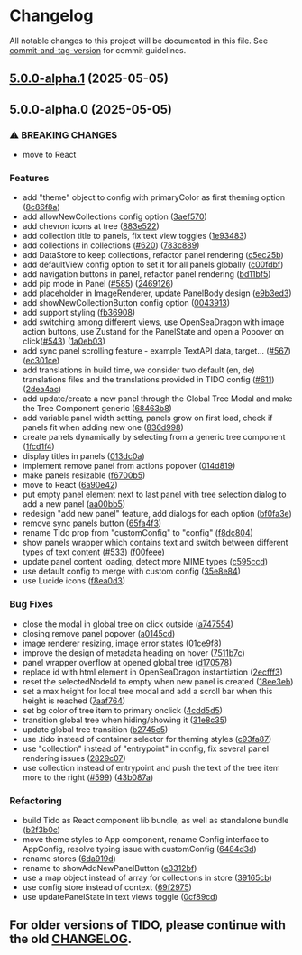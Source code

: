 # Changelog

All notable changes to this project will be documented in this file. See [commit-and-tag-version](https://github.com/absolute-version/commit-and-tag-version) for commit guidelines.

## [5.0.0-alpha.1](https://github.com/subugoe/tido/compare/v5.0.0-alpha.0...v5.0.0-alpha.1) (2025-05-05)

## 5.0.0-alpha.0 (2025-05-05)


### ⚠ BREAKING CHANGES

* move to React

### Features

* add "theme" object to config with primaryColor as first theming option ([8c86f8a](https://github.com/subugoe/tido/commit/8c86f8a74c7b96116db997231bf3877f2c3db000))
* add allowNewCollections config option ([3aef570](https://github.com/subugoe/tido/commit/3aef57090f266c3f0b85e72eb7c646dcb5df9518))
* add chevron icons at tree ([883e522](https://github.com/subugoe/tido/commit/883e5223755242355a4d042edc0dda09c4987119))
* add collection title to panels, fix text view toggles ([1e93483](https://github.com/subugoe/tido/commit/1e93483d75bb5d3dd222460f3290ff8a63e450fa))
* add collections in collections ([#620](https://github.com/subugoe/tido/issues/620)) ([783c889](https://github.com/subugoe/tido/commit/783c889235f71c4edc08b980842997736179067b))
* add DataStore to keep collections, refactor panel rendering ([c5ec25b](https://github.com/subugoe/tido/commit/c5ec25b23e5fb6000140d6b8878c3e4c24778d05))
* add defaultView config option to set it for all panels globally ([c00fdbf](https://github.com/subugoe/tido/commit/c00fdbf4d49c614079da6ce166c845aa46748f4e))
* add navigation buttons in panel, refactor panel rendering ([bd11bf5](https://github.com/subugoe/tido/commit/bd11bf5cbddd26e63636cdfc9cf1e28eeb49f931))
* add pip mode in Panel ([#585](https://github.com/subugoe/tido/issues/585)) ([2469126](https://github.com/subugoe/tido/commit/2469126b9c42172551d0176b2f2d9b0fbd7fd333))
* add placeholder in ImageRenderer, update PanelBody design ([e9b3ed3](https://github.com/subugoe/tido/commit/e9b3ed3b3409503c311858345ad66f8a5076e041))
* add showNewCollectionButton config option ([0043913](https://github.com/subugoe/tido/commit/00439130e9b92be62952427dd4a07841e3c439f2))
* add support styling ([fb36908](https://github.com/subugoe/tido/commit/fb369081bd4391555595ad364ee18cb923199bb3))
* add switching among different views, use OpenSeaDragon with image action buttons, use Zustand for the PanelState and open a Popover on click([#543](https://github.com/subugoe/tido/issues/543)) ([1a0eb03](https://github.com/subugoe/tido/commit/1a0eb0363b613250ce0dd65c30f705cb83549474))
* add sync panel scrolling feature - example TextAPI data, target… ([#567](https://github.com/subugoe/tido/issues/567)) ([ec301ce](https://github.com/subugoe/tido/commit/ec301ce683ff90f64478b2fe0f9c3cd154192b2f))
* add translations in build time, we consider two default (en, de) translations files and the translations provided in TIDO config ([#611](https://github.com/subugoe/tido/issues/611)) ([2dea4ac](https://github.com/subugoe/tido/commit/2dea4ac97cccadaaf625f0f60d5712ff94719abb))
* add update/create a new panel through the Global Tree Modal and make the Tree Component generic ([68463b8](https://github.com/subugoe/tido/commit/68463b8f899c5cc25d9b3fca8420ae6ee54c90c8))
* add variable panel width setting, panels grow on first load, check if panels fit when adding new one ([836d998](https://github.com/subugoe/tido/commit/836d99864e36ed711f41b9a6dc45ab3654ad4a66))
* create panels dynamically by selecting from a generic tree component ([1fcd1f4](https://github.com/subugoe/tido/commit/1fcd1f484e142e2ac7c711b08ff2b760e613f210))
* display titles in panels ([013dc0a](https://github.com/subugoe/tido/commit/013dc0a15e43a57c41f814e7d137fc3617c60aca))
* implement remove panel from actions popover ([014d819](https://github.com/subugoe/tido/commit/014d819f98487cb9d2ed0d14606c005ea8d8308d))
* make panels resizable ([f6700b5](https://github.com/subugoe/tido/commit/f6700b5190322fc5f074e1a871bb19f513c78c0c))
* move to React ([6a90e42](https://github.com/subugoe/tido/commit/6a90e424374da31c8dc1878dc5ffda75299142c3))
* put empty panel element next to last panel with tree selection dialog to add a new panel ([aa00bb5](https://github.com/subugoe/tido/commit/aa00bb5d8d6c6a41887fb73e9cb58489c4156381))
* redesign "add new panel" feature, add dialogs for each option ([bf0fa3e](https://github.com/subugoe/tido/commit/bf0fa3ed2fd45703e8422f9f12c5452a011b3c5f))
* remove sync panels button ([65fa4f3](https://github.com/subugoe/tido/commit/65fa4f3e69fba73c34fef2c1d048fa6d67615cea))
* rename Tido prop from "customConfig" to "config" ([f8dc804](https://github.com/subugoe/tido/commit/f8dc8047c8472d7f6776f508a03fb7510b699921))
* show panels wrapper which contains text and switch between different types of text content ([#533](https://github.com/subugoe/tido/issues/533)) ([f00feee](https://github.com/subugoe/tido/commit/f00feeea0b50c92286474607de10533406518e86))
* update panel content loading, detect more MIME types ([c595ccd](https://github.com/subugoe/tido/commit/c595ccd540fa944ef0b1df2e8254f19cf3a7d56c))
* use default config to merge with custom config ([35e8e84](https://github.com/subugoe/tido/commit/35e8e84c2cd8abea3b96170baf799fbc5bddf8f4))
* use Lucide icons ([f8ea0d3](https://github.com/subugoe/tido/commit/f8ea0d3ca1063a0d51f982a4d7f72e917de43adb))


### Bug Fixes

* close the modal in global tree on click outside ([a747554](https://github.com/subugoe/tido/commit/a747554f56e7833cfe245b44228d5fc8c804e16e))
* closing remove panel popover ([a0145cd](https://github.com/subugoe/tido/commit/a0145cd8b993a3746221702f5c76f8f60d3ab3b9))
* image renderer resizing, image error states ([01ce9f8](https://github.com/subugoe/tido/commit/01ce9f86fcf345b1050926eb9e68674298b69480))
* improve the design of metadata heading on hover ([7511b7c](https://github.com/subugoe/tido/commit/7511b7ceee49cd1de69edb281302e7645467ecb8))
* panel wrapper overflow at opened global tree ([d170578](https://github.com/subugoe/tido/commit/d17057813a903a0d60cd4dee2dcbbcd25f25ce7e))
* replace id with html element in OpenSeaDragon instantiation ([2ecfff3](https://github.com/subugoe/tido/commit/2ecfff3da5f558013232a09e1cd9d7d0ee91d086))
* reset the selectedNodeId to empty when new panel is created ([18ee3eb](https://github.com/subugoe/tido/commit/18ee3ebbecbd85a3d527fd54a9f20c5cefb1cef1))
* set a max height for local tree modal and add a scroll bar when this height is reached ([7aaf764](https://github.com/subugoe/tido/commit/7aaf764eda56590df5a18a59807079377fc264b5))
* set bg color of tree item to primary onclick ([4cdd5d5](https://github.com/subugoe/tido/commit/4cdd5d5cd1fabacc48a67cfcd91f8182eb57c385))
* transition global tree when hiding/showing it ([31e8c35](https://github.com/subugoe/tido/commit/31e8c35431fc5fba2560bd2aed203f2166cd5a04))
* update global tree transition ([b2745c5](https://github.com/subugoe/tido/commit/b2745c5d44d49b978cc00c9e2af870ce5696772c))
* use .tido instead of container selector for theming styles ([c93fa87](https://github.com/subugoe/tido/commit/c93fa87d7492892ed3893f3bf9262160dc93b01a))
* use "collection" instead of "entrypoint" in config, fix several panel rendering issues ([2829c07](https://github.com/subugoe/tido/commit/2829c074720f5449bc779a7ef9de6be3e045cc7e))
* use collection instead of entrypoint and push the text of the tree item more to the right ([#599](https://github.com/subugoe/tido/issues/599)) ([43b087a](https://github.com/subugoe/tido/commit/43b087ac1e0b36b9a8aed640f1c830dfb6e716b2))


### Refactoring

* build Tido as React component lib bundle, as well as standalone bundle ([b2f3b0c](https://github.com/subugoe/tido/commit/b2f3b0c4208a10ec3f566952f207f5b354676944))
* move theme styles to App component, rename Config interface to AppConfig, resolve typing issue with customConfig ([6484d3d](https://github.com/subugoe/tido/commit/6484d3de396d1681a4cab08b02f0d2cb1c4f85f7))
* rename stores ([6da919d](https://github.com/subugoe/tido/commit/6da919dc0ec33bd75c49a0e1deb50008c7b72aac))
* rename to showAddNewPanelButton ([e3312bf](https://github.com/subugoe/tido/commit/e3312bf49a84ef8eeebcb343cc4c3673ddf44489))
* use a map object instead of array for collections in store ([39165cb](https://github.com/subugoe/tido/commit/39165cbaf87a08c922d92d0d284a5e6ed70f843d))
* use config store instead of context ([69f2975](https://github.com/subugoe/tido/commit/69f2975bb70c311a5ecf279e0c889360981adbad))
* use updatePanelState in text  views toggle ([0cf89cd](https://github.com/subugoe/tido/commit/0cf89cd86a76e5588e2d7370a54e4b521bd61a09))

## For older versions of TIDO, please continue with the old [CHANGELOG](https://github.com/subugoe/tido/blob/main/CHANGELOG.md).
